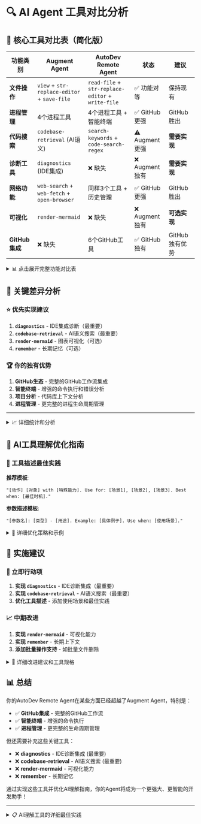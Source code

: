 # 🔍 AI Agent 工具对比分析

## 🎯 核心工具对比表（简化版）

| 功能类别 | Augment Agent | AutoDev Remote Agent | 状态 | 建议 |
|---------|---------------|---------------------|------|------|
| **文件操作** | `view` + `str-replace-editor` + `save-file` | `read-file` + `str-replace-editor` + `write-file` | ✅ 功能对等 | 保持现有 |
| **进程管理** | 4个进程工具 | 4个进程工具 + 智能终端 | ✅ GitHub更强 | GitHub胜出 |
| **代码搜索** | `codebase-retrieval` (AI语义) | `search-keywords` + `code-search-regex` | ⚠️ Augment更强 | **需要实现** |
| **诊断工具** | `diagnostics` (IDE集成) | ❌ 缺失 | ❌ Augment独有 | **需要实现** |
| **网络功能** | `web-search` + `web-fetch` + `open-browser` | 同样3个工具 + 历史管理 | ✅ GitHub更强 | GitHub胜出 |
| **可视化** | `render-mermaid` | ❌ 缺失 | ❌ Augment独有 | **可选实现** |
| **GitHub集成** | ❌ 缺失 | 6个GitHub工具 | ✅ GitHub独有 | GitHub独有优势 |

<details>
<summary>📊 点击展开完整功能对比表</summary>

| 功能类别         | Augment Agent                                                        | AutoDev Remote Agent (你的工具)              | 状态           | 优势对比                                | 建议         |
|--------------|----------------------------------------------------------------------|------------------------------------------|--------------|-------------------------------------|------------|
| **文件查看**     | `view` (文件/目录查看+正则搜索)                                                | `read-file` + `list-directory`           | ✅ 功能对等       | Augment: 统一接口，正则搜索<br>GitHub: 分离关注点 | 保持现有设计     |
| **文件编辑**     | `str-replace-editor` (精确替换+插入)                                       | `str-replace-editor` + `write-file`      | ✅ 功能对等       | 基本相同，都支持精确编辑                        | 功能完整       |
| **文件管理**     | `save-file` (新建文件)                                                   | `write-file` (多模式)                       | ✅ GitHub更强   | GitHub: 支持append/overwrite/create模式 | GitHub胜出   |
| **文件删除**     | `remove-files` (批量删除)                                                | `delete-file` (单文件)                      | ⚠️ Augment更强 | Augment: 支持批量操作                     | 考虑添加批量删除   |
| **进程启动**     | `launch-process` (wait/background)                                   | `launch-process` + 管理套件                  | ✅ GitHub更强   | GitHub: 完整进程管理生态                    | GitHub胜出   |
| **进程管理**     | `list-processes` + `read-process` + `write-process` + `kill-process` | 同样的4个工具                                  | ✅ 功能对等       | 基本相同的进程管理能力                         | 功能完整       |
| **终端交互**     | `read-terminal` (智能解析)                                               | `read-terminal` + `run-terminal-command` | ✅ GitHub更强   | GitHub: 增强的命令执行+智能分析                | GitHub胜出   |
| **诊断工具**     | `diagnostics` (IDE错误/警告)                                             | ❌ 缺失                                     | ❌ Augment独有  | Augment: IDE集成诊断                    | **需要实现**   |
| **代码搜索**     | `codebase-retrieval` (AI语义搜索)                                        | `search-keywords` + `code-search-regex`  | ⚠️ Augment更强 | Augment: AI驱动的语义理解                  | **需要实现**   |
| **网络搜索**     | `web-search` (Google搜索)                                              | `web-search` (Google/Bing)               | ✅ GitHub更强   | GitHub: 多搜索引擎支持                     | GitHub胜出   |
| **网页获取**     | `web-fetch` (Markdown转换)                                             | `web-fetch-content` (同功能)                | ✅ 功能对等       | 基本相同的网页抓取能力                         | 功能完整       |
| **浏览器控制**    | `open-browser` (URL打开)                                               | `open-browser` + `browser-history`       | ✅ GitHub更强   | GitHub: 增加历史管理                      | GitHub胜出   |
| **可视化**      | `render-mermaid` (图表渲染)                                              | ❌ 缺失                                     | ❌ Augment独有  | Augment: 图表可视化能力                    | **需要实现**   |
| **记忆管理**     | `remember` (长期记忆)                                                    | ❌ 缺失                                     | ❌ Augment独有  | Augment: 跨会话上下文保持                   | **需要实现**   |
| **GitHub集成** | ❌ 缺失                                                                 | 6个GitHub工具                               | ✅ GitHub独有   | GitHub: 完整的GitHub工作流                | GitHub独有优势 |
| **项目分析**     | ❌ 缺失                                                                 | `analyze-basic-context`                  | ✅ GitHub独有   | GitHub: 项目上下文分析                     | GitHub独有优势 |

</details>

## 🎯 关键差异分析

### ⭐ 优先实现建议
1. **`diagnostics`** - IDE集成诊断（最重要）
2. **`codebase-retrieval`** - AI语义搜索（最重要）
3. **`render-mermaid`** - 图表可视化（可选）
4. **`remember`** - 长期记忆（可选）

### 🏆 你的独有优势
1. **GitHub生态** - 完整的GitHub工作流集成
2. **智能终端** - 增强的命令执行和错误分析
3. **项目分析** - 代码库上下文分析
4. **进程管理** - 更完整的进程生命周期管理

---

<details>
<summary>📈 详细统计和分析</summary>

## 📈 工具数量统计

| Agent | 核心工具数 | 专业工具数 | 总计 | 覆盖领域 |
|-------|-----------|-----------|------|----------|
| **Augment Agent** | 15 | 0 | 15 | 通用开发 |
| **AutoDev Remote Agent** | 18 | 8 | 26 | GitHub专业化 |

### Augment Agent 的独有优势
1. **`diagnostics`** - IDE集成诊断，获取编译错误和警告
2. **`codebase-retrieval`** - AI驱动的语义代码搜索
3. **`render-mermaid`** - 图表和流程图可视化
4. **`remember`** - 长期记忆和上下文保持
5. **`remove-files`** - 批量文件删除

### AutoDev Remote Agent 的独有优势
1. **GitHub生态** - 完整的GitHub工作流集成
2. **智能终端** - 增强的命令执行和错误分析
3. **项目分析** - 代码库上下文分析
4. **进程管理** - 更完整的进程生命周期管理
5. **浏览器增强** - 历史管理和安全验证

</details>

## 🤖 AI工具理解优化指南

### 📝 工具描述最佳实践

**推荐模板**:
```
"[动作] [对象] with [特殊能力]. Use for: [场景1], [场景2], [场景3]. Best when: [最佳时机]."
```

**参数描述模板**:
```
"[参数名]: [类型] - [用途]. Example: [具体例子]. Use when: [使用场景]."
```

<details>
<summary>🔧 详细优化策略和示例</summary>

### 1. 工具描述优化策略

#### 当前问题
```typescript
// 描述太简单，AI难以理解使用场景
installer("read-file", "Read the contents of a file", {
  file_path: z.string().describe("Path to the file")
});
```

#### 改进方案
```typescript
// 详细描述使用场景和最佳实践
installer("read-file",
  "Read file contents with encoding support. Use for: code analysis, config reading, log inspection. Supports line-range reading for large files.",
  {
    file_path: z.string().describe("File path (relative to workspace). Examples: 'src/index.ts', 'package.json', 'logs/error.log'"),
    encoding: z.enum(["utf8", "binary", "base64"]).optional().describe("Encoding format. Use 'utf8' for text files, 'base64' for images"),
    line_range: z.object({
      start: z.number().describe("Start line (1-based). Use for reading specific sections"),
      end: z.number().describe("End line (-1 for file end). Useful for large files")
    }).optional().describe("Read specific line range to avoid memory issues with large files")
  }
);
```

### 2. 使用场景文档化

#### 为每个工具添加使用场景
```typescript
interface ToolUsageGuide {
  tool: string;
  primaryUseCase: string;
  scenarios: Array<{
    situation: string;
    example: string;
    parameters: Record<string, any>;
  }>;
  bestPractices: string[];
  commonMistakes: string[];
  relatedTools: string[];
}
```

### 3. 工具组合模式

#### 定义常见的工具链
```typescript
const COMMON_WORKFLOWS = {
  "代码分析流程": [
    "1. codebase-retrieval - 找到相关代码",
    "2. read-file - 读取具体文件",
    "3. search-keywords - 查找特定符号",
    "4. diagnostics - 检查错误"
  ],

  "文件编辑流程": [
    "1. read-file - 查看当前内容",
    "2. str-replace-editor - 精确修改",
    "3. diagnostics - 验证修改结果"
  ],

  "进程调试流程": [
    "1. launch-process - 启动程序",
    "2. read-process - 监控输出",
    "3. write-process - 发送命令",
    "4. kill-process - 清理进程"
  ]
};
```

### 4. 上下文感知提示

#### 智能工具推荐系统
```typescript
class ToolRecommendationEngine {
  static recommendNext(currentTool: string, context: any): string[] {
    const recommendations = {
      "read-file": {
        "if_error": ["diagnostics", "codebase-retrieval"],
        "if_large_file": ["search-keywords", "code-search-regex"],
        "if_config": ["str-replace-editor", "web-search"]
      },

      "str-replace-editor": {
        "after_edit": ["diagnostics", "run-terminal-command"],
        "if_multiple_files": ["codebase-retrieval", "search-keywords"]
      },

      "launch-process": {
        "if_long_running": ["read-process", "list-processes"],
        "if_interactive": ["write-process", "read-terminal"],
        "if_error": ["kill-process", "diagnostics"]
      }
    };

    return recommendations[currentTool] || [];
  }
}
```

</details>

## 🔧 实施建议

### 🚀 立即行动项
1. **实现 `diagnostics`** - IDE诊断集成（最重要）
2. **实现 `codebase-retrieval`** - AI语义搜索（最重要）
3. **优化工具描述** - 添加使用场景和最佳实践

### 📈 中期改进
1. **实现 `render-mermaid`** - 可视化能力
2. **实现 `remember`** - 长期上下文
3. **添加批量操作支持** - 如批量文件删除

<details>
<summary>🔧 详细改进建议和工具规格</summary>

### 1. 立即需要实现的工具 (优先级高)

#### `diagnostics` - IDE诊断集成
```typescript
{
  name: "diagnostics",
  description: "Get IDE diagnostics (errors, warnings, type issues) for better code analysis",
  useCase: "Essential for code quality checking and error detection",
  parameters: {
    paths: "Array of file paths to check",
    severity: "Minimum severity level (error/warning/info)"
  },
  aiGuidance: "Use after code changes to verify correctness. Essential for debugging workflows."
}
```

#### `codebase-retrieval` - AI语义搜索
```typescript
{
  name: "codebase-retrieval",
  description: "AI-powered semantic code search. Understands intent, not just keywords",
  useCase: "Find relevant code when you don't know exact file names or function names",
  parameters: {
    information_request: "Natural language description of what you're looking for"
  },
  aiGuidance: "Use when you need to understand codebase structure or find related functionality"
}
```

### 2. 可选实现的工具 (优先级中)

#### `render-mermaid` - 图表可视化
```typescript
{
  name: "render-mermaid",
  description: "Create visual diagrams from code or data. Helps explain complex relationships",
  useCase: "Documentation, architecture visualization, process flows",
  aiGuidance: "Use to create visual explanations of code structure or workflows"
}
```

#### `remember` - 长期记忆
```typescript
{
  name: "remember",
  description: "Store important information across conversations for context continuity",
  useCase: "Remember user preferences, project patterns, recurring issues",
  aiGuidance: "Use to build long-term understanding of user's codebase and preferences"
}
```

### 3. 可以移除的工具

#### 重复或低价值工具
- 如果很少使用 `delete-file`，可以考虑移除
- `browser-history` 可能使用频率不高
- 某些GitHub工具如果不常用可以精简

</details>

## 📊 总结

你的AutoDev Remote Agent在某些方面已经超越了Augment Agent，特别是：
- ✅ **GitHub集成** - 完整的GitHub工作流
- ✅ **智能终端** - 增强的命令执行
- ✅ **进程管理** - 更完整的生命周期管理

但还需要补充这些关键工具：
- ❌ **diagnostics** - IDE诊断集成 (最重要)
- ❌ **codebase-retrieval** - AI语义搜索 (最重要)
- ❌ **render-mermaid** - 可视化能力
- ❌ **remember** - 长期记忆

通过实现这些工具并优化AI理解指南，你的Agent将成为一个更强大、更智能的开发助手！

---

<details>
<summary>📋 AI理解工具的详细最佳实践</summary>

## 📋 AI理解工具的最佳实践

### 1. 描述模板
```
"[动作] [对象] with [特殊能力]. Use for: [主要场景1], [场景2], [场景3]. Best when: [最佳使用时机]."
```

### 2. 参数说明模板
```
"[参数名]: [类型] - [用途]. Example: [具体例子]. Use when: [使用场景]."
```

### 3. 工具关系图
```
read-file → str-replace-editor → diagnostics
    ↓              ↓                ↓
search-keywords → codebase-retrieval → remember
```

## 🎓 AI工具理解训练指南

### 1. 工具选择决策树

```
用户请求 → 分析意图 → 选择工具类别 → 确定具体工具 → 设置参数

例子：
"帮我修复这个TypeScript错误"
→ 代码修复意图
→ 诊断+编辑类别
→ diagnostics + str-replace-editor
→ 设置文件路径和修复内容
```

### 2. 工具使用频率分析 (基于实际使用场景)

| 工具 | 使用频率 | 主要场景 | AI应该何时推荐 |
|------|---------|----------|---------------|
| `read-file` | ⭐⭐⭐⭐⭐ | 代码查看、配置检查 | 几乎所有代码相关任务的第一步 |
| `str-replace-editor` | ⭐⭐⭐⭐ | 代码修改、配置更新 | 需要精确修改代码时 |
| `diagnostics` | ⭐⭐⭐⭐ | 错误检查、代码验证 | 代码修改后的验证步骤 |
| `codebase-retrieval` | ⭐⭐⭐⭐ | 代码理解、功能查找 | 用户不确定代码位置时 |
| `launch-process` | ⭐⭐⭐ | 开发服务器、构建任务 | 需要运行长期任务时 |
| `web-search` | ⭐⭐⭐ | 技术查询、文档查找 | 遇到未知技术问题时 |
| `github-*` | ⭐⭐ | GitHub工作流 | 处理GitHub相关任务时 |
| `render-mermaid` | ⭐⭐ | 文档生成、架构图 | 需要可视化解释时 |
| `remember` | ⭐ | 上下文保持 | 长期项目或重复模式时 |

### 3. 工具组合模式 (AI应该学会的常见组合)

#### 模式1: 代码分析流程
```typescript
const CODE_ANALYSIS_FLOW = {
  trigger: "用户询问代码相关问题",
  steps: [
    {
      tool: "codebase-retrieval",
      purpose: "找到相关代码位置",
      when: "用户描述功能但不知道具体文件"
    },
    {
      tool: "read-file",
      purpose: "查看具体代码内容",
      when: "需要了解代码细节"
    },
    {
      tool: "diagnostics",
      purpose: "检查代码问题",
      when: "怀疑有错误或警告"
    }
  ]
};
```

#### 模式2: 代码修改流程
```typescript
const CODE_MODIFICATION_FLOW = {
  trigger: "用户要求修改代码",
  steps: [
    {
      tool: "read-file",
      purpose: "了解当前代码状态",
      required: true
    },
    {
      tool: "str-replace-editor",
      purpose: "执行精确修改",
      parameters: {
        dry_run: true,  // 先预览
        create_backup: true  // 创建备份
      }
    },
    {
      tool: "diagnostics",
      purpose: "验证修改结果",
      when: "修改完成后"
    }
  ]
};
```

#### 模式3: 问题调试流程
```typescript
const DEBUGGING_FLOW = {
  trigger: "用户报告错误或问题",
  steps: [
    {
      tool: "diagnostics",
      purpose: "获取错误详情",
      priority: "high"
    },
    {
      tool: "codebase-retrieval",
      purpose: "找到相关代码",
      when: "错误信息不够明确"
    },
    {
      tool: "web-search",
      purpose: "查找解决方案",
      when: "遇到未知错误"
    },
    {
      tool: "str-replace-editor",
      purpose: "应用修复",
      when: "找到解决方案"
    }
  ]
};
```

### 4. 工具参数智能推荐

#### 基于上下文的参数建议
```typescript
const PARAMETER_RECOMMENDATIONS = {
  "read-file": {
    "when_large_file": {
      line_range: "建议使用，避免内存问题",
      max_size: "设置合理限制"
    },
    "when_binary": {
      encoding: "使用 base64 或 binary"
    },
    "when_config": {
      encoding: "通常使用 utf8"
    }
  },

  "str-replace-editor": {
    "when_first_time": {
      dry_run: true,
      create_backup: true
    },
    "when_multiple_changes": {
      "建议": "分步执行，每次验证"
    }
  },

  "launch-process": {
    "when_dev_server": {
      wait: false,
      background: true
    },
    "when_build_task": {
      wait: true,
      timeout: "根据任务复杂度调整"
    }
  }
};
```

### 5. 错误处理和恢复策略

#### AI应该学会的错误恢复模式
```typescript
const ERROR_RECOVERY_PATTERNS = {
  "file_not_found": {
    next_actions: ["codebase-retrieval", "list-directory"],
    explanation: "文件可能移动或重命名，尝试搜索"
  },

  "permission_denied": {
    next_actions: ["diagnostics", "web-search"],
    explanation: "权限问题，检查文件权限或查找解决方案"
  },

  "syntax_error": {
    next_actions: ["read-file", "web-search", "str-replace-editor"],
    explanation: "语法错误，查看代码并查找修复方法"
  },

  "process_timeout": {
    next_actions: ["kill-process", "list-processes"],
    explanation: "进程超时，可能需要终止并重新启动"
  }
};
```

### 6. 工具效果评估

#### AI应该如何判断工具使用是否成功
```typescript
const SUCCESS_INDICATORS = {
  "read-file": {
    success: "返回文件内容，无错误",
    partial: "文件过大被截断，但获得了需要的信息",
    failure: "文件不存在或权限错误"
  },

  "str-replace-editor": {
    success: "修改成功，backup创建，无语法错误",
    partial: "修改成功但有警告",
    failure: "字符串不匹配或语法错误"
  },

  "diagnostics": {
    success: "获得诊断信息，错误数量减少",
    partial: "获得部分诊断信息",
    failure: "无法获得诊断或错误增加"
  }
};
```

</details>
